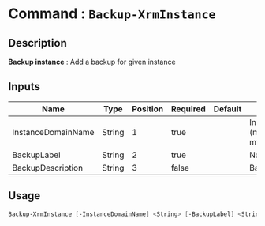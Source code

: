# Command : `Backup-XrmInstance` 

## Description

**Backup instance** : Add a backup for given instance

## Inputs

Name|Type|Position|Required|Default|Description
----|----|--------|--------|-------|-----------
InstanceDomainName|String|1|true||Instance domain name (myinstance => myinstance.crm.dynamics1.com)
BackupLabel|String|2|true||Name of the backup
BackupDescription|String|3|false||Backup description


## Usage

```Powershell 
Backup-XrmInstance [-InstanceDomainName] <String> [-BackupLabel] <String> [[-BackupDescription] <String>] [<CommonParameters>]
``` 


